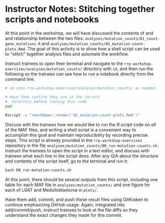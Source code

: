 # Instructor Notes: Stitching together scripts and notebooks


At this point in the workshop, we will have discussed the contents of and and relationship between the two files: `analyses/mutation_counts/01_count-gene_mutations.R` and `analyses/mutation_counts/02_mutation-count-plots.Rmd`.
The goal of this activity is to show how a shell script can be used to "stitch" together analysis files and automate the workflow.

Instruct trainees to open their terminal and navigate to the `rrp-workshop-exercises/analyses/mutation_counts/` directory with `cd`, and then run the following so the trainees can see how to run a notebook directly from the command line.

```sh
# cd into rrp-workshop-exercises/analyses/mutation_counts/ as needed

# Have them confirm they are in the correct 
#  directory before running this code
pwd
  
Rscript -e "rmarkdown::render('02_mutation-count-plots.Rmd')"
```

Discuss with the trainees how we would like to run the _R script_ code on _all_ of the MAF files, and writing a shell script is a convenient way to accomplish this goal and maintain reproducibility by recording precise steps.
This script is already provided in the `rrp-workshop-exercises` repository in the file `analyses/mutation_counts/00_run-mutation-counts.sh`.
Instruct the trainees to open the script in a text editor, and discuss with trainees what each line in the script does.
After any Q/A about the structure and contents of the script itself, go to the terminal and run it:

```sh
bash 00_run-mutation-counts.sh
```

At this point, there should be several outputs from this script, including one table for each MAF file in `analyses/mutation_counts/` and one figure for each of LGAT and Medulloblastoma in `plots/`.

Have them add, commit, and push these result files using GitKraken to continue emphasizing GitHub usage.
Again, integrated into add/commit/push, instruct trainees to look at the file diffs so they understand the exact changes they made for this commit. 
